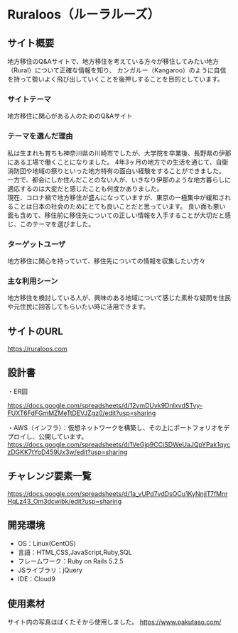# Ruraloos（ルーラルーズ）

## サイト概要
地方移住のQ&Aサイトで、地方移住を考えている方々が移住してみたい地方（Rural）について正確な情報を知り、
カンガルー（Kangaroo）のように自信を持って勢いよく飛び出していくことを後押しすることを目的としています。

### サイトテーマ
地方移住に関心がある人のためのQ&Aサイト

### テーマを選んだ理由
私は生まれも育ちも神奈川県の川崎市でしたが、大学院を卒業後、長野県の伊那にある工場で働くことになりました。
4年3ヶ月の地方での生活を通じて、自衛消防団や地域の祭りといった地方特有の面白い経験をすることができました。<br>
一方で、都会にしか住んだことのない人が、いきなり伊那のような地方暮らしに適応するのは大変だと感じたことも何度かありました。<br>
現在、コロナ禍で地方移住が盛んになっていますが、東京の一極集中が緩和されることは日本の社会のためにとても良いことだと思っています。
良い面も悪い面も含めて、移住前に移住先についての正しい情報を入手することが大切だと感じ、このテーマを選びました。

### ターゲットユーザ
地方移住に関心を持っていて、移住先についての情報を収集したい方々

### 主な利用シーン
地方移住を検討している人が、興味のある地域について感じた素朴な疑問を住民や元住民に回答してもらいたい時に活用できます。

## サイトのURL
https://ruraloos.com

## 設計書
・ER図

https://docs.google.com/spreadsheets/d/12vmDUvk9DnIxvdSTvy-FUXT6FdFGmMZMeTtDEVJZgz0/edit?usp=sharing

・AWS（インフラ）：仮想ネットワークを構築し、その上にポートフォリオをデプロイし、公開しています。
https://docs.google.com/spreadsheets/d/1VeGjp9CCiSDWeUaJQpYPak1qyczDGKK7tYoD459Ux3w/edit?usp=sharing

## チャレンジ要素一覧
https://docs.google.com/spreadsheets/d/1a_vUPd7vdDsOCu1KyNnjjT7fMnrHqLz43_Om3dcwibk/edit?usp=sharing

## 開発環境
- OS：Linux(CentOS)
- 言語：HTML,CSS,JavaScript,Ruby,SQL
- フレームワーク：Ruby on Rails 5.2.5
- JSライブラリ：jQuery
- IDE：Cloud9

## 使用素材
サイト内の写真はぱくたそから使用しました。
https://www.pakutaso.com/

